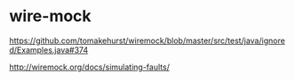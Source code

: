 # wire-mock
https://github.com/tomakehurst/wiremock/blob/master/src/test/java/ignored/Examples.java#374

http://wiremock.org/docs/simulating-faults/